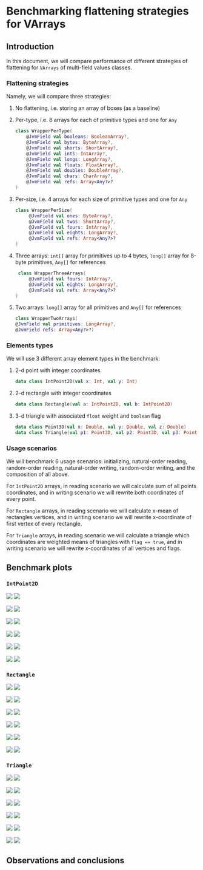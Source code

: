 # Benchmarking flattening strategies for VArrays

## Introduction

In this document, we will compare performance of different strategies of flattening for `VArrays` of multi-field values
classes.

### Flattening strategies

Namely, we will compare three strategies:

1. No flattening, i.e. storing an array of boxes (as a baseline)
2. Per-type, i.e. 8 arrays for each of primitive types and one for `Any`
    ```kotlin
   class WrapperPerType(
        @JvmField val booleans: BooleanArray?,
        @JvmField val bytes: ByteArray?,
        @JvmField val shorts: ShortArray?,
        @JvmField val ints: IntArray?,
        @JvmField val longs: LongArray?,
        @JvmField val floats: FloatArray?,
        @JvmField val doubles: DoubleArray?,
        @JvmField val chars: CharArray?,
        @JvmField val refs: Array<Any?>?
    )
   ```
3. Per-size, i.e. 4 arrays for each size of primitive types and one for `Any`
   ```kotlin
   class WrapperPerSize(
        @JvmField val ones: ByteArray?,
        @JvmField val twos: ShortArray?,
        @JvmField val fours: IntArray?,
        @JvmField val eights: LongArray?,
        @JvmField val refs: Array<Any?>?
   )
   ```

4. Three arrays: `int[]` array for primitives up to 4 bytes, `long[]` array for 8-byte primitives, `Any[]` for
   references
   ```kotlin
    class WrapperThreeArrays(
        @JvmField val fours: IntArray?,
        @JvmField val eights: LongArray?,
        @JvmField val refs: Array<Any?>?
   )
   ```
4. Two arrays: `long[]` array for all primitives and `Any[]` for references
   ```kotlin
   class WrapperTwoArrays(
   @JvmField val primitives: LongArray?,
   @JvmField refs: Array<Any?>?)
   ```

### Elements types

We will use 3 different array element types in the benchmark:

1. 2-d point with integer coordinates
   ```kotlin
   data class IntPoint2D(val x: Int, val y: Int)
   ```
2. 2-d rectangle with integer coordinates
   ```kotlin
   data class Rectangle(val a: IntPoint2D, val b: IntPoint2D)
   ```
3. 3-d triangle with associated `float` weight and `boolean` flag
   ```kotlin
   data class Point3D(val x: Double, val y: Double, val z: Double)
   data class Triangle(val p1: Point3D, val p2: Point3D, val p3: Point3D, val flag: Boolean, val weight: Float)
   ```

### Usage scenarios

We will benchmark 6 usage scenarios: initializing, natural-order reading, random-order reading, natural-order
writing, random-order writing, and the composition of all above.

For `IntPoint2D` arrays, in reading scenario we will calculate sum of all points coordinates, and in writing scenario we
will rewrite both coordinates of every point.

For `Rectangle` arrays, in reading scenario we will calculate x-mean of rectangles vertices, and in writing scenario
we will rewrite x-coordinate of first vertex of every rectangle.

For `Triangle` arrays, in reading scenario we will calculate a triangle which coordinates are weighted means of
triangles with `flag == true`, and in writing scenario we will rewrite x-coordinates of all vertices and flags.

## Benchmark plots

### `IntPoint2D`

![](plots/Point2D_Create_HotSpot.png)
![](plots/Point2D_Create_ART.png)

![](plots/Point2D_ReadInNaturalOrder_HotSpot.png)
![](plots/Point2D_ReadInNaturalOrder_ART.png)

![](plots/Point2D_ReadInRandomOrder_HotSpot.png)
![](plots/Point2D_ReadInRandomOrder_ART.png)

![](plots/Point2D_WriteInNaturalOrder_HotSpot.png)
![](plots/Point2D_WriteInNaturalOrder_ART.png)

![](plots/Point2D_WriteInRandomOrder_HotSpot.png)
![](plots/Point2D_WriteInRandomOrder_ART.png)

![](plots/Point2D_ComplexScenario_HotSpot.png)
![](plots/Point2D_ComplexScenario_ART.png)

### `Rectangle`

![](plots/Rectangle_Create_HotSpot.png)
![](plots/Rectangle_Create_ART.png)

![](plots/Rectangle_ReadInNaturalOrder_HotSpot.png)
![](plots/Rectangle_ReadInNaturalOrder_ART.png)

![](plots/Rectangle_ReadInRandomOrder_HotSpot.png)
![](plots/Rectangle_ReadInRandomOrder_ART.png)

![](plots/Rectangle_WriteInNaturalOrder_HotSpot.png)
![](plots/Rectangle_WriteInNaturalOrder_ART.png)

![](plots/Rectangle_WriteInRandomOrder_HotSpot.png)
![](plots/Rectangle_WriteInRandomOrder_ART.png)

![](plots/Rectangle_ComplexScenario_HotSpot.png)
![](plots/Rectangle_ComplexScenario_ART.png)

### `Triangle`

![](plots/Triangle_Create_HotSpot.png)
![](plots/Rectangle_Create_ART.png)

![](plots/Triangle_ReadInNaturalOrder_HotSpot.png)
![](plots/Triangle_ReadInNaturalOrder_ART.png)

![](plots/Triangle_ReadInRandomOrder_HotSpot.png)
![](plots/Triangle_ReadInRandomOrder_ART.png)

![](plots/Triangle_WriteInNaturalOrder_HotSpot.png)
![](plots/Triangle_WriteInNaturalOrder_ART.png)

![](plots/Triangle_WriteInRandomOrder_HotSpot.png)
![](plots/Triangle_WriteInRandomOrder_ART.png)

![](plots/Triangle_ComplexScenario_HotSpot.png)
![](plots/Triangle_ComplexScenario_ART.png)

## Observations and conclusions